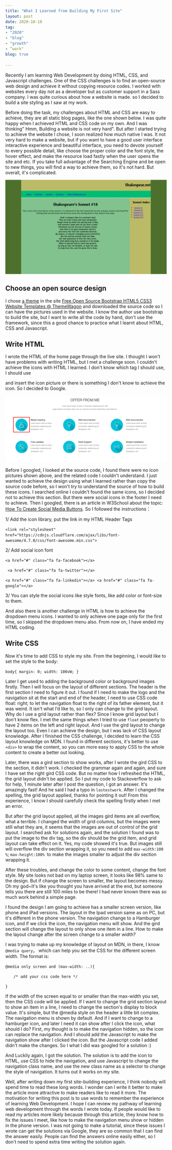 ```yaml
---
title: "What I Learned from Building My First Site"
layout: post
date: 2020-10-18
tag:
- "2020"
- "blog"
- "growth"
- ”work"
blog: true

---
```


Recently I am learning Web Development by doing  HTML, CSS, and Javascript challenges. One of the CSS challenges is to find an open-source web design and achieve it without copying resource codes. I worked with websites every day not as a developer but as customer support in a Sass company.  I was quite curious about how a website is made.  so I decided to build a site styling as I saw at my work.

Before doing the task, my challenges about HTML and CSS are easy to achieve, they are all static blog pages, like the one shown below. I was quite happy when I achieved HTML and CSS code on my own. And I was thinking" Hmm, Building a website is not very hard". But after I started trying to achieve the website I chose,  I soon realized how much native I was. It not very hard to make a website, but if you want to have a good user interface interactive experience and beautiful interface, you need to devote yourself to every possible detail, like choose the proper color and the font style, the hover effect, and make the resource load fastly when the user opens the site and etc. If you take full advantage of the Searching Engine and be open to new things, you will find a way to achieve them, so it's not hard. But overall, it's complicated.

![a simple static blog page](../assets/images/blog-image/simple-static-blog-page.jpg)

## Choose an open source design

I chose [a theme](https://demo.themewagon.com/preview/timer-free-responsive-multi-page-personal-bootstrap-template) in the site [Free Open Source Bootstrap HTML5 CSS3 Website Templates @ ThemeWagon](https://themewagon.com/theme_tag/open-source/) and downloaded the source code so I can have the pictures used in the website.  I know the author use bootstrap to build the site, but I want to write all the code by hand, don't use the framework, since this a  good chance to practice what I learnt about HTML, CSS and Javascript.

## Write HTML

I wrote the HTML of the home page through the live site. I thought I won't have problems with writing HTML,  but I met a challenge soon. I couldn't achieve the icons with HTML I learned. I don't know which tag I should use,  I should use <div>and insert the icon picture or there is something I don't know to achieve the icon. So I decided to Google. 

![The section with icons I don't know how to achieve](../assets/images/blog-image/icon-section.jpg)

Before I googled, I looked at the source code, I found there were no icon pictures shown above, and the related code I couldn't understand. I just wanted to achieve the design using what I learned rather than copy the source code before, so I won't try to understand the source of how to build these icons. I searched online I couldn't found the same icons, so I decided not to achieve this section. But there were social icons in the footer I need to achieve. Then I googled, there is an article in W3School about the topic: [How To Create Social Media Buttons](https://www.w3schools.com/howto/howto_css_social_media_buttons.asp). So I followed the instructions：

1/ Add the icon library, put the link in my HTML Header Tags

`<link rel="stylesheet" href="https://cdnjs.cloudflare.com/ajax/libs/font-awesome/4.7.0/css/font-awesome.min.css">`

2/ Add social icon font

`<a href="#" class="fa fa-facebook"></a>`

` <a href="#" class="fa fa-twitter"></a>`

`<a href="#" class="fa fa-linkedin"></a>
<a href="#" class="fa fa-google"></a>`

3/ You can style the social icons like style fonts, like add color or font-size to them.

And also there is another challenge in HTML is how to achieve the dropdown menu icons. I wanted to only achieve one page only for the first time, so I skipped the dropdown menu also. From now on, I have ended my HTML coding.

## Write CSS

Now it's time to add CSS to style my site. From the beginning, I would like to set the style to the body:

`body{
	margin: 0;
	width: 100vW;
}`

Later I get used to adding the background color or background images firstly. Then I will focus on the layout of different sections. The header is the first section I need to figure it out. I found if I need to make the logo and the navigation sit at the start and end of the header, I need to use CSS code float: right; to let the navigation float to the right of its father element, but it was weird. It isn't what I’d like to, so I only can change to the grid layout. Why do I use a grid layout rather than flex? Since I know grid layout but I don't know flex. I met the same things when I tried to use `float` peoperty to have 2 items on the left and right layout. And I use the gird layout to change the layout too. Even I can achieve the design, but I was lack of CSS layout knowledge. After I finished the CSS challenge, I decided to learn the CSS layout knowledge on MDN. I found in different sections, it's better to use `<div>` to wrap the content, so you can more easy to apply CSS to the whole content to create a better out looking. 

Later, there was a gird section to show works, after I wrote the gird CSS to the section, it didn't work. I checked the grammar again and again, and sure I have set the right gird CSS code. But no matter how I refreshed the HTML, the grid layout didn't be applied. So I put my code to Stackoverflow to ask for help, 1 minute later after I post the question, I got an answer. It's amazingly fast! And he said I had a typo in `lastestwork`. After I changed the spelling, the grid layout applied, thanks for pointing it out! From this experience, I know I should carefully check the spelling firstly when I met an error.

But after the grid layout applied, all the images gird items are all overflow, what a terrible. I changed the width of grid columns, but the images were still what they are, it seems that the images are out of control of the grid layout. I searched ask for solutions again, and the solution I found was to put the image to the div tag, so the div should be the grid item, and grid layout can take effect on it. Yes, my code showed it's true. But images still will overflow the div section wrapping it, so you need to add `max-width:100 %`; `max-height:100% `to make the images smaller to adjust the div section wrapping it.

After these troubles, and change the color to some content, change the font style. My site looks not bad on my laptop screen, it looks like 98% same to the design. But if change the screen to smaller, the layout becomes messy. Oh my god~It's like you thought you have arrived at the end, but someone tells you there are still 100 miles to be there! I had never known there was so much work behind a simple page.

I found the design I am going to achieve has a smaller screen version, like phone and iPad versions. The layout in the Ipad version same as on PC, but it's different in the phone version. The navigation change to a Hamburger icon, and if we click the icon, the navigation menu will show. And the gird section will change the layout to only show one item in a line. How to make the layout change after the screen change to a smaller width?

I was trying to make up my knowledge of layout on MDN, in there, I know `@media query`， which can help you set the CSS for the different screen width. The format is:

`@media only screen and (max-width: ..){ `

​			`	/* add your css code here */`

`}`

 If the width of the screen equal to or smaller than the max-width you set, then the CSS code will be applied. If I want to change the grid section layout to show an item in a line, I need to change the section's display to block value. It's simple, but the @media style on the header a little bit complex. The navigation menu is shown by default. And if I want to change to a hamburger icon, and later I need it can show after I click the icon, what should I do? First, my thought is to make the navigation hidden, so the icon can replace the navigation. And I should add the Javascript to make the navigation show after I clicked the icon. But the Javascript code I added didn't make the changes. So I what I did was googled for a solution :)

And Luckily again, I got the solution. The solution is to add the icon to HTML, use CSS to hide the navigation, and use Javascript to change the navigation class name, and use the new class name as a selector to change the style of navigation. It turns out it works on my site. 

Well, after writing down my first site-building experience, I think nobody will spend time to read these long words. I wonder can I write it better to make the article more attractive to make readers like to read it more. The motivation for writing this post is to use words to remember the experience of learning Web Development. I hope I can review my pathway of learning web development through the words I wrote today. If people would like to read my articles more likely because through this article, they know how to fix the issues I meet, like how to make the navigation menu show or hidden in the phone version. I was not going to make a tutorial, since these issues I wrote can get the solutions via Google, they are so common that I can find the answer easily. People can find the answers online easily either, so I don't need to spend extra time writing the solution again.

